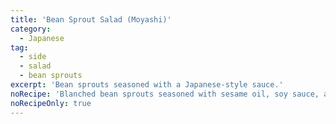 ```yaml
---
title: 'Bean Sprout Salad (Moyashi)'
category:
  - Japanese
tag:
  - side
  - salad
  - bean sprouts
excerpt: 'Bean sprouts seasoned with a Japanese-style sauce.'
noRecipe: 'Blanched bean sprouts seasoned with sesame oil, soy sauce, and sometimes a hint of chili.'
noRecipeOnly: true
---
```

